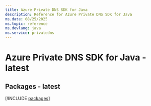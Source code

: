 ```yaml
---
title: Azure Private DNS SDK for Java
description: Reference for Azure Private DNS SDK for Java
ms.date: 08/25/2025
ms.topic: reference
ms.devlang: java
ms.service: privatedns
---
```

# Azure Private DNS SDK for Java - latest
## Packages - latest
[!INCLUDE [packages](private-dns-index.md)]